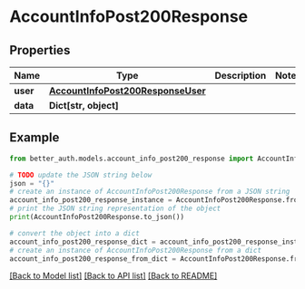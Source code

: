 # AccountInfoPost200Response


## Properties

Name | Type | Description | Notes
------------ | ------------- | ------------- | -------------
**user** | [**AccountInfoPost200ResponseUser**](AccountInfoPost200ResponseUser.md) |  | 
**data** | **Dict[str, object]** |  | 

## Example

```python
from better_auth.models.account_info_post200_response import AccountInfoPost200Response

# TODO update the JSON string below
json = "{}"
# create an instance of AccountInfoPost200Response from a JSON string
account_info_post200_response_instance = AccountInfoPost200Response.from_json(json)
# print the JSON string representation of the object
print(AccountInfoPost200Response.to_json())

# convert the object into a dict
account_info_post200_response_dict = account_info_post200_response_instance.to_dict()
# create an instance of AccountInfoPost200Response from a dict
account_info_post200_response_from_dict = AccountInfoPost200Response.from_dict(account_info_post200_response_dict)
```
[[Back to Model list]](../README.md#documentation-for-models) [[Back to API list]](../README.md#documentation-for-api-endpoints) [[Back to README]](../README.md)


